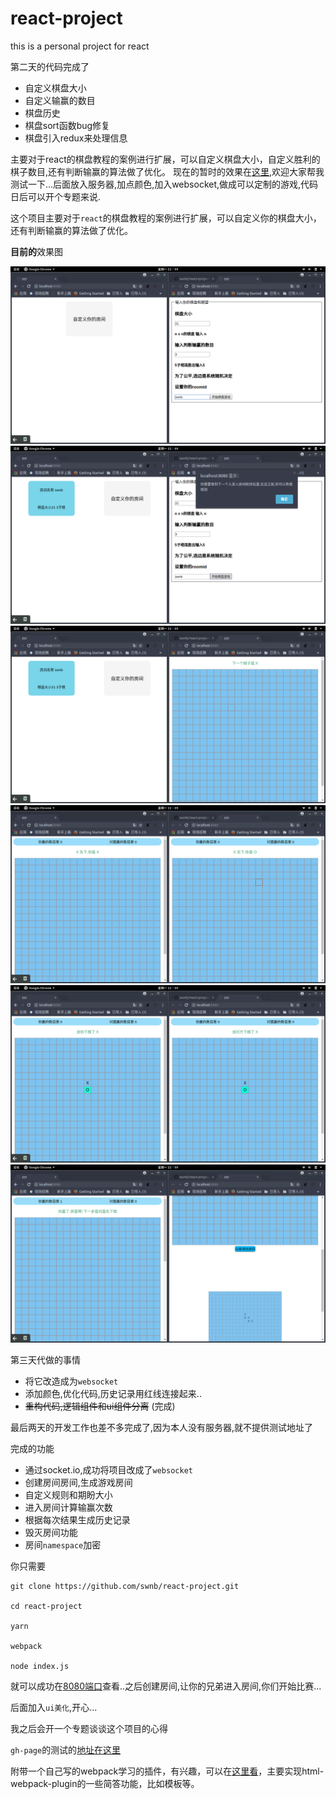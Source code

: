 # react-project
this is  a personal project for react

第二天的代码完成了
* 自定义棋盘大小
* 自定义输赢的数目
* 棋盘历史
* 棋盘sort函数bug修复
* 棋盘引入redux来处理信息

主要对于react的棋盘教程的案例进行扩展，可以自定义棋盘大小，自定义胜利的棋子数目,还有判断输赢的算法做了优化。
现在的暂时的效果在[这里](https://swnb.github.io/react-project/views/second.html),欢迎大家帮我测试一下...后面放入服务器,加点颜色,加入websocket,做成可以定制的游戏,代码日后可以开个专题来说.

这个项目主要对于`react`的棋盘教程的案例进行扩展，可以自定义你的棋盘大小，还有判断输赢的算法做了优化。

**目前的**效果图

![](./picture/pic1.png)
![](./picture/pic2.png)
![](./picture/pic3.png)
![](./picture/pic4.png)
![](./picture/pic5.png)
![](./picture/pic6.png)

第三天代做的事情
* 将它改造成为`websocket`
* 添加颜色,优化代码,历史记录用红线连接起来..
* ~~重构代码,逻辑组件和ui组件分离~~ (完成) 

最后两天的开发工作也差不多完成了,因为本人没有服务器,就不提供测试地址了

完成的功能
* 通过socket.io,成功将项目改成了`websocket`
* 创建房间房间,生成游戏房间
* 自定义规则和期盼大小
* 进入房间计算输赢次数
* 根据每次结果生成历史记录
* 毁灭房间功能
* 房间`namespace`加密

你只需要
```
git clone https://github.com/swnb/react-project.git

cd react-project

yarn 

webpack 

node index.js
```



就可以成功在[8080端口](http://localhost:8080)查看..之后创建房间,让你的兄弟进入房间,你们开始比赛...

后面加入`ui美化`,开心...

我之后会开一个专题谈谈这个项目的心得

`gh-page`的测试的[地址在这里](https://swnb.github.io/react-project/views/second.html)


附带一个自己写的webpack学习的插件，有兴趣，可以在[这里看](https://github.com/swnb/webpack-plugin)，主要实现html-webpack-plugin的一些简答功能，比如模板等。